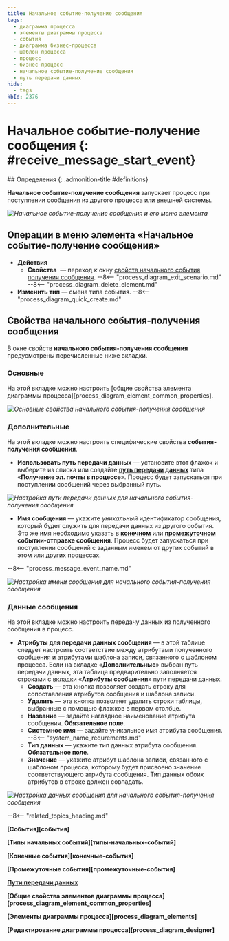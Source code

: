 ```yaml
---
title: Начальное событие-получение сообщения
tags:
  - диаграмма процесса
  - элементы диаграммы процесса
  - события
  - диаграмма бизнес-процесса
  - шаблон процесса
  - процесс
  - бизнес-процесс
  - начальное событие-получение сообщения
  - путь передачи данных
hide:
  - tags
kbId: 2376
---
```


# Начальное событие-получение сообщения {: #receive_message_start_event}

<div class="admonition question" markdown="block">
## Определения {: .admonition-title #definitions}

**Начальное событие-получение сообщения** запускает процесс при поступлении сообщения из другого процесса или внешней системы.

</div>

*![Начальное событие-получение сообщения и его меню элемента](receive_message_start_event.png)*

## Операции в меню элемента «Начальное событие-получение сообщения»

- **Действия**
    -  **Свойства** <i class="fa-light fa-gear"></i> — переход к окну [свойств начального события получения сообщения](#свойства-начального-события-получения-сообщения).
    --8<-- "process_diagram_exit_scenario.md"
    --8<-- "process_diagram_delete_element.md"
- **Изменить тип** — смена типа события.
--8<-- "process_diagram_quick_create.md"

## Свойства начального события-получения сообщения

В окне свойств **начального события-получения сообщения** предусмотрены перечисленные ниже вкладки.

### Основные

На этой вкладке можно настроить [общие свойства элемента диаграммы процесса][process_diagram_element_common_properties].

*![Основные свойства начального события-получения сообщения](receive_message_start_event_general_properties.png)*

### Дополнительные

На этой вкладке можно настроить специфические свойства **события-получения сообщения**.

- **Использовать путь передачи данных** — установите этот флажок и выберите из списка или создайте **[путь передачи данных](communication_routes.md)** типа «**Получение эл. почты в процессе**». Процесс будет запускаться при поступлении сообщений через выбранный путь.

*![Настройка пути передачи данных для начального события-получения сообщения](receive_message_start_event_advanced_use_communication_route.png)*

- **Имя сообщения** — укажите _уникальный_ идентификатор сообщения, который будет служить для передачи данных из другого события. Это же имя необходимо указать в **[конечном](../end/send_message_end_event.md)** или **[промежуточном](../intermediate/send_message_intermediate_event.md)** **событии-отправке сообщения**. Процесс будет запускаться при поступлении сообщений с заданным именем от других событий в этом или других процессах.

--8<-- "process_message_event_name.md"

*![Настройка имени сообщения для начального события-получения сообщения](receive_message_start_event_advanced_message_name.png)*

### Данные сообщения

На этой вкладке можно настроить передачу данных из полученного сообщения в процесс.

- **Атрибуты для передачи данных сообщения** — в этой таблице следует настроить соответствие между атрибутами полученного сообщения и атрибутами шаблона записи, связанного с шаблоном процесса. Если на вкладке «**Дополнительные**» выбран путь передачи данных, эта таблица предварительно заполняется строками с вкладки «**Атрибуты сообщения**» пути передачи данных.
    - **Создать** — эта кнопка позволяет создать строку для сопоставления атрибутов сообщения и шаблона записи.
    - **Удалить** — эта кнопка позволяет удалить строки таблицы, выбранные с помощью флажков в первом столбце.
    - **Название** — задайте наглядное наименование атрибута сообщения. **Обязательное поле**.
    - **Системное имя** — задайте уникальное имя атрибута сообщения.
    --8<-- "system_name_requrements.md"
    - **Тип данных** — укажите тип данных атрибута сообщения. **Обязательное поле**.
    - **Значение** — укажите атрибут шаблона записи, связанного с шаблоном процесса, которому будет присвоено значение соответствующего атрибута сообщения. Тип данных обоих атрибутов в строке должен совпадать.

*![Настройка данных сообщения для начального события-получения сообщения](receive_message_start_event_message_data.png)*

--8<-- "related_topics_heading.md"

**[События][события]**

**[Типы начальных событий][типы-начальных-событий]**

**[Конечные события][конечные-события]**

**[Промежуточные события][промежуточные-события]**

**[Пути передачи данных](communication_routes.md)**

**[Общие свойства элементов диаграммы процесса][process_diagram_element_common_properties]**

**[Элементы диаграммы процесса][process_diagram_elements]**

**[Редактирование диаграммы процесса][process_diagram_designer]**

